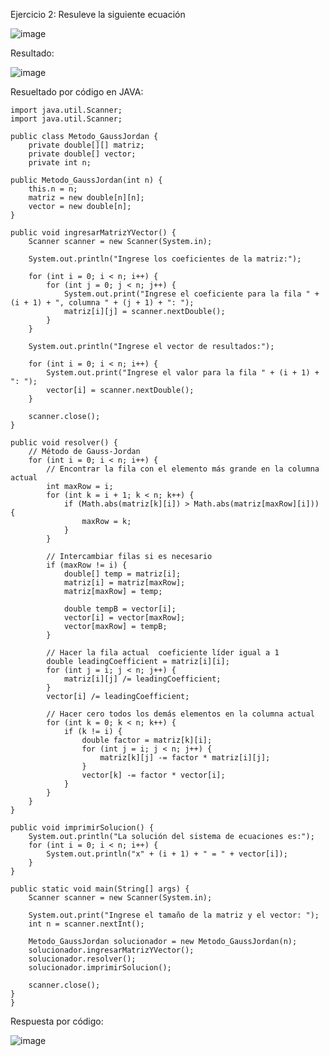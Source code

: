 Ejercicio 2: Resuleve la siguiente ecuación

![image](https://github.com/Jorge11Romero/M-todos-Num-ricos/assets/147437900/9209170e-9ed9-480f-a2a5-bbdcbbc891ee)


Resultado:

![image](https://github.com/Jorge11Romero/M-todos-Num-ricos/assets/147437900/26c05450-2684-46d2-a526-aa83859e8a17)


Resueltado por código en JAVA:

    import java.util.Scanner;
    import java.util.Scanner;
    
    public class Metodo_GaussJordan {
        private double[][] matriz;
        private double[] vector;
        private int n;
    
    public Metodo_GaussJordan(int n) {
        this.n = n;
        matriz = new double[n][n];
        vector = new double[n];
    }
    
    public void ingresarMatrizYVector() {
        Scanner scanner = new Scanner(System.in);
    
        System.out.println("Ingrese los coeficientes de la matriz:");
    
        for (int i = 0; i < n; i++) {
            for (int j = 0; j < n; j++) {
                System.out.print("Ingrese el coeficiente para la fila " + (i + 1) + ", columna " + (j + 1) + ": ");
                matriz[i][j] = scanner.nextDouble();
            }
        }
    
        System.out.println("Ingrese el vector de resultados:");
    
        for (int i = 0; i < n; i++) {
            System.out.print("Ingrese el valor para la fila " + (i + 1) + ": ");
            vector[i] = scanner.nextDouble();
        }
    
        scanner.close();
    }
    
    public void resolver() {
        // Método de Gauss-Jordan
        for (int i = 0; i < n; i++) {
            // Encontrar la fila con el elemento más grande en la columna actual
            int maxRow = i;
            for (int k = i + 1; k < n; k++) {
                if (Math.abs(matriz[k][i]) > Math.abs(matriz[maxRow][i])) {
                    maxRow = k;
                }
            }
            
            // Intercambiar filas si es necesario
            if (maxRow != i) {
                double[] temp = matriz[i];
                matriz[i] = matriz[maxRow];
                matriz[maxRow] = temp;
    
                double tempB = vector[i];
                vector[i] = vector[maxRow];
                vector[maxRow] = tempB;
            }
    
            // Hacer la fila actual  coeficiente líder igual a 1
            double leadingCoefficient = matriz[i][i];
            for (int j = i; j < n; j++) {
                matriz[i][j] /= leadingCoefficient;
            }
            vector[i] /= leadingCoefficient;
    
            // Hacer cero todos los demás elementos en la columna actual
            for (int k = 0; k < n; k++) {
                if (k != i) {
                    double factor = matriz[k][i];
                    for (int j = i; j < n; j++) {
                        matriz[k][j] -= factor * matriz[i][j];
                    }
                    vector[k] -= factor * vector[i];
                }
            }
        }
    }
    
    public void imprimirSolucion() {
        System.out.println("La solución del sistema de ecuaciones es:");
        for (int i = 0; i < n; i++) {
            System.out.println("x" + (i + 1) + " = " + vector[i]);
        }
    }
    
    public static void main(String[] args) {
        Scanner scanner = new Scanner(System.in);
    
        System.out.print("Ingrese el tamaño de la matriz y el vector: ");
        int n = scanner.nextInt();
    
        Metodo_GaussJordan solucionador = new Metodo_GaussJordan(n);
        solucionador.ingresarMatrizYVector();
        solucionador.resolver();
        solucionador.imprimirSolucion();
    
        scanner.close();
    }
    }

    
Respuesta por código:

![image](https://github.com/Jorge11Romero/M-todos-Num-ricos/assets/147437900/b3fdbc0f-706b-49a9-8edd-70b2faaf5679)

